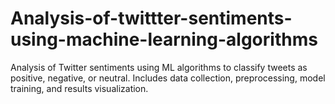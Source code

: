 # Analysis-of-twittter-sentiments-using-machine-learning-algorithms
Analysis of Twitter sentiments using ML algorithms to classify tweets as positive, negative, or neutral. Includes data collection, preprocessing, model training, and results visualization.
